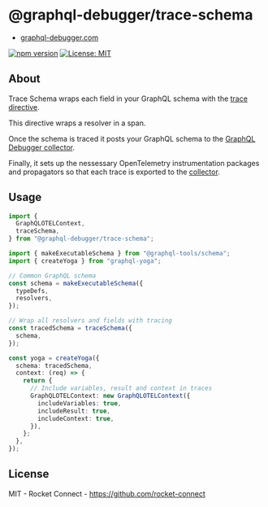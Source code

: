 # @graphql-debugger/trace-schema

- [graphql-debugger.com](http://www.graphql-debugger.com)

[![npm version](https://badge.fury.io/js/@graphql-debugger%2Ftrace-schema.svg)](https://badge.fury.io/js/@graphql-debugger%2Ftrace-schema) [![License: MIT](https://img.shields.io/badge/License-MIT-yellow.svg)](https://opensource.org/licenses/MIT)

## About

Trace Schema wraps each field in your GraphQL schema with the [trace directive](https://github.com/rocket-connect/graphql-otel).

This directive wraps a resolver in a span.

Once the schema is traced it posts your GraphQL schema to the [GraphQL Debugger collector](https://github.com/rocket-connect/graphql-debugger/tree/main/packages/collector-proxy).

Finally, it sets up the nessessary OpenTelemetry instrumentation packages and propagators so that each trace is exported to the [collector](https://github.com/rocket-connect/graphql-debugger/tree/main/packages/collector-proxy).

## Usage

```ts
import {
  GraphQLOTELContext,
  traceSchema,
} from "@graphql-debugger/trace-schema";

import { makeExecutableSchema } from "@graphql-tools/schema";
import { createYoga } from "graphql-yoga";

// Common GraphQL schema
const schema = makeExecutableSchema({
  typeDefs,
  resolvers,
});

// Wrap all resolvers and fields with tracing
const tracedSchema = traceSchema({
  schema,
});

const yoga = createYoga({
  schema: tracedSchema,
  context: (req) => {
    return {
      // Include variables, result and context in traces
      GraphQLOTELContext: new GraphQLOTELContext({
        includeVariables: true,
        includeResult: true,
        includeContext: true,
      }),
    };
  },
});
```

## License

MIT - Rocket Connect - https://github.com/rocket-connect
